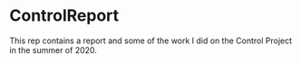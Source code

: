 # ControlReport
This rep contains a report and some of the work I did on the Control Project in the summer of 2020.
